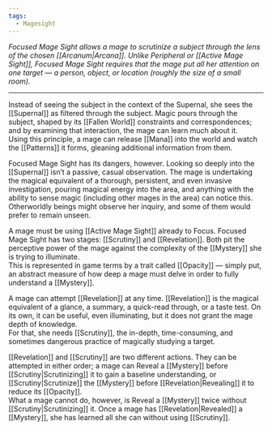 ```yaml
---
tags:
  - Magesight
---
```


_Focused Mage Sight allows a mage to scrutinize a subject through the lens of the chosen [[Arcanum|Arcana]]. Unlike Peripheral or [[Active Mage Sight]], Focused Mage Sight requires that the mage put all her attention on one target — a person, object, or location (roughly the size of a small room)._

---

Instead of seeing the subject in the context of the Supernal, she sees the [[Supernal]] as filtered through the subject. Magic pours through the subject, shaped by its [[Fallen World]] constraints and correspondences; and by examining that interaction, the mage can learn much about it.\
Using this principle, a mage can release [[Mana]] into the world and watch the [[Patterns]] it forms, gleaning additional information from them.

Focused Mage Sight has its dangers, however. Looking so deeply into the [[Supernal]] isn’t a passive, casual observation. The mage is undertaking the magical equivalent of a thorough, persistent, and even invasive investigation, pouring magical energy into the area, and anything with the ability to sense magic (including other mages in the area) can notice this.\
Otherworldly beings might observe her inquiry, and some of them would prefer to remain unseen.

A mage must be using [[Active Mage Sight]] already to Focus. Focused Mage Sight has two stages: [[Scrutiny]] and [[Revelation]]. Both pit the perceptive power of the mage against the complexity of the [[Mystery]] she is trying to illuminate.\
This is represented in game terms by a trait called [[Opacity]] — simply put, an abstract measure of how deep a mage must delve in order to fully understand a [[Mystery]]. 

A mage can attempt [[Revelation]] at any time. [[Revelation]] is the magical equivalent of a glance, a summary, a quick-read through, or a taste test. On its own, it can be useful, even illuminating, but it does not grant the mage depth of knowledge.\
For that, she needs [[Scrutiny]], the in-depth, time-consuming, and sometimes dangerous practice of magically studying a target.

[[Revelation]] and [[Scrutiny]] are two different actions. They can be attempted in either order; a mage can Reveal a [[Mystery]] before [[Scrutiny|Scrutinizing]] it to gain a baseline understanding, or [[Scrutiny|Scrutinize]] the [[Mystery]] before [[Revelation|Revealing]] it to reduce its [[Opacity]].\
What a mage cannot do, however, is Reveal a [[Mystery]] twice without [[Scrutiny|Scrutinizing]] it. Once a mage has [[Revelation|Revealed]] a [[Mystery]], she has learned all she can without using [[Scrutiny]].

